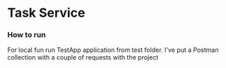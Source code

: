 # Task Service

### How to run
For local fun run TestApp application from test folder.
I've put a Postman collection with a couple of requests with the project